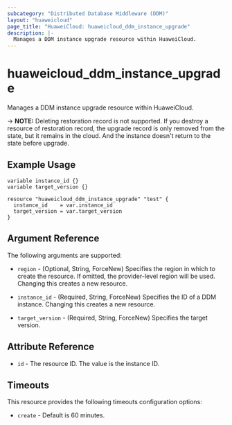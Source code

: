 ```yaml
---
subcategory: "Distributed Database Middleware (DDM)"
layout: "huaweicloud"
page_title: "HuaweiCloud: huaweicloud_ddm_instance_upgrade"
description: |-
  Manages a DDM instance upgrade resource within HuaweiCloud.
---
```


# huaweicloud_ddm_instance_upgrade

Manages a DDM instance upgrade resource within HuaweiCloud.

-> **NOTE:** Deleting restoration record is not supported. If you destroy a resource of restoration record,
the upgrade record is only removed from the state, but it remains in the cloud. And the instance doesn't return to
the state before upgrade.

## Example Usage

```hcl
variable instance_id {}
variable target_version {}

resource "huaweicloud_ddm_instance_upgrade" "test" {
  instance_id    = var.instance_id
  target_version = var.target_version
}
```

## Argument Reference

The following arguments are supported:

* `region` - (Optional, String, ForceNew) Specifies the region in which to create the resource.
  If omitted, the provider-level region will be used. Changing this creates a new resource.

* `instance_id` - (Required, String, ForceNew) Specifies the ID of a DDM instance.
  Changing this creates a new resource.

* `target_version` - (Required, String, ForceNew) Specifies the target version.

## Attribute Reference

* `id` - The resource ID. The value is the instance ID.

## Timeouts

This resource provides the following timeouts configuration options:

* `create` - Default is 60 minutes.
